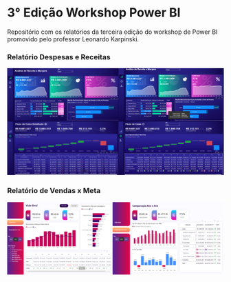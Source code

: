 # 3° Edição Workshop Power BI
Repositório com os relatórios da terceira edição do workshop de Power BI promovido pelo professor Leonardo Karpinski.

### Relatório Despesas e Receitas
![](https://github.com/anacarolinatvres/3ed-workshop-pbi/blob/master/imagens/despesas_receitas.png)

### Relatório de Vendas x Meta
![](https://github.com/anacarolinatvres/3ed-workshop-pbi/blob/master/imagens/vendas_meta.png)

